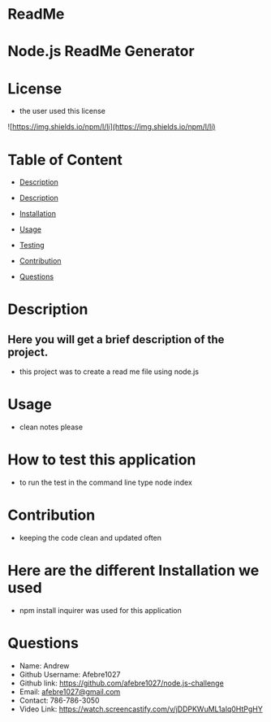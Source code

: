 
# ReadMe
# Node.js ReadMe Generator


# License
- the user used this license
  

![https://img.shields.io/npm/l/li](https://img.shields.io/npm/l/li)


  
# Table of Content
- [Description](#Description)

- [Description](#Description)
    
- [Installation](#Installation)
- [Usage](#Usage)
- [Testing](#Test)
- [Contribution](#Contribution)
- [Questions](#question)
  
  
# Description
## Here you will get a brief description of the project.
- this project was to create a read me file using node.js
  
# Usage
- clean notes please
  
# How to test this application
- to run the test in the command line type node index
  
# Contribution
- keeping the code clean and updated often
  
# Here are the different Installation we used
- npm install inquirer was used for this application
  
# Questions
- Name: Andrew
- Github Username: Afebre1027
- Github link: https://github.com/afebre1027/node.js-challenge
- Email: afebre1027@gmail.com
- Contact: 786-786-3050
- Video Link: https://watch.screencastify.com/v/jDDPKWuML1aIq0HtPgHY
  